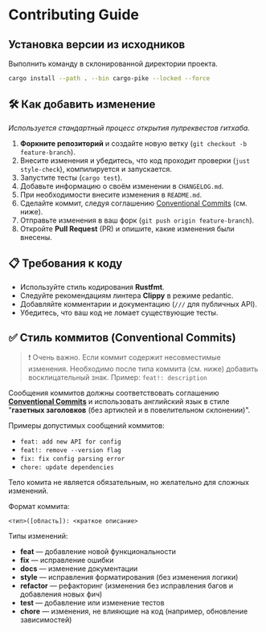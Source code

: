 # Contributing Guide

## Установка версии из исходников

Выполнить команду в склонированной директории проекта.

```bash
cargo install --path . --bin cargo-pike --locked --force
```

## 🛠 Как добавить изменение

_Используется стандартный процесс открытия пулреквестов гитхаба._

1. **Форкните репозиторий** и создайте новую ветку (`git checkout -b feature-branch`).
2. Внесите изменения и убедитесь, что код проходит проверки (`just style-check`), компилируется и запускается.
3. Запустите тесты (`cargo test`).
4. Добавьте информацию о своём изменении в `CHANGELOG.md`.
5. При необходимости внесите изменения в `README.md`.
6. Сделайте коммит, следуя соглашению [Conventional Commits](https://www.conventionalcommits.org/en/v1.0.0/) (см. ниже).
7. Отправьте изменения в ваш форк (`git push origin feature-branch`).
8. Откройте **Pull Request** (PR) и опишите, какие изменения были внесены.

## 📋 Требования к коду

- Используйте стиль кодирования **Rustfmt**.
- Следуйте рекомендациям линтера **Clippy** в режиме pedantic.
- Добавляйте комментарии и документацию (`///` для публичных API).
- Убедитесь, что ваш код не ломает существующие тесты.

## ✅ Стиль коммитов (Conventional Commits)

> ❗ Очень важно. Если коммит содержит несовместимые изменения. Необходимо после типа коммита (см. ниже) добавить восклицательный знак. Пример: `feat!: description`

Сообщения коммитов должны соответствовать соглашению **[Conventional Commits](https://www.conventionalcommits.org/en/v1.0.0/)** и использовать английский язык в стиле "**газетных заголовков** (без артиклей и в повелительном склонении)".

Примеры допустимых сообщений коммитов:

- `feat: add new API for config`
- `feat!: remove --version flag`
- `fix: fix config parsing error`
- `chore: update dependencies`

Тело комита не является обязательным, но желательно для сложных изменений.

Формат коммита:

```
<тип>([область]): <краткое описание>
```

Типы изменений:

- **feat** — добавление новой функциональности
- **fix** — исправление ошибки
- **docs** — изменение документации
- **style** — исправления форматирования (без изменения логики)
- **refactor** — рефакторинг (изменения без исправления багов и добавления новых фич)
- **test** — добавление или изменение тестов
- **chore** — изменения, не влияющие на код (например, обновление зависимостей)
